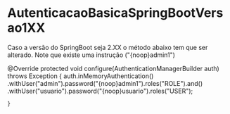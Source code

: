 # AutenticacaoBasicaSpringBootVersao1XX
Caso a versão do SpringBoot seja 2.XX o método abaixo tem que ser alterado. Note que existe uma instrução ("{noop}admin1")

@Override
	protected void configure(AuthenticationManagerBuilder auth) throws Exception {
	    auth.inMemoryAuthentication()
		.withUser("admin").password("{noop}admin1").roles("ROLE").and()
		.withUser("usuario").password("{noop}usuario").roles("USER");
	
	}
	

